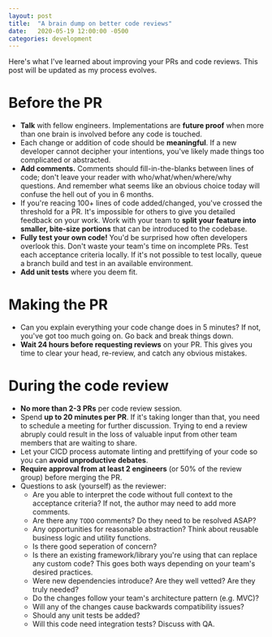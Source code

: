 ```yaml
---
layout: post
title:  "A brain dump on better code reviews"
date:   2020-05-19 12:00:00 -0500
categories: development
---
```


Here's what I've learned about improving your PRs and code reviews. This post will be updated as my process evolves.

# Before the PR

- **Talk** with fellow engineers. Implementations are **future proof** when more than one brain is involved before any code is touched.
- Each change or addition of code should be **meaningful**. If a new developer cannot decipher your intentions, you've likely made things too complicated or abstracted.
- **Add comments.** Comments should fill-in-the-blanks between lines of code; don't leave your reader with who/what/when/where/why questions. And remember what seems like an obvious choice today will confuse the hell out of you in 6 months.
- If you're reacing 100+ lines of code added/changed, you've crossed the threshold for a PR. It's impossible for others to give you detailed feedback on your work. Work with your team to **split your feature into smaller, bite-size portions** that can be introduced to the codebase.
- **Fully test your own code!** You'd be surprised how often developers overlook this. Don't waste your team's time on incomplete PRs. Test each acceptance criteria locally. If it's not possible to test locally, queue a branch build and test in an available environment.
- **Add unit tests** where you deem fit.

# Making the PR

- Can you explain everything your code change does in 5 minutes? If not, you've got too much going on. Go back and break things down.
- **Wait 24 hours before requesting reviews** on your PR. This gives you time to clear your head, re-review, and catch any obvious mistakes.

# During the code review

- **No more than 2-3 PRs** per code review session.
- Spend **up to 20 minutes per PR**. If it's taking longer than that, you need to schedule a meeting for further discussion. Trying to end a review abruply could result in the loss of valuable input from other team members that are waiting to share. 
- Let your CICD process automate linting and prettifying of your code so you can **avoid unproductive debates**.
- **Require approval from at least 2 engineers** (or 50% of the review group) before merging the PR.
- Questions to ask (yourself) as the reviewer:
    - Are you able to interpret the code without full context to the acceptance criteria? If not, the author may need to add more comments.
    - Are there any `TODO` comments? Do they need to be resolved ASAP?
    - Any opportunities for reasonable abstraction? Think about reusable business logic and utility functions.
    - Is there good seperation of concern?
    - Is there an existing framework/library you're using that can replace any custom code? This goes both ways depending on your team's desired practices.
    - Were new dependencies introduce? Are they well vetted? Are they truly needed?
    - Do the changes follow your team's architecture pattern (e.g. MVC)?
    - Will any of the changes cause backwards compatibility issues?
    - Should any unit tests be added?
    - Will this code need integration tests? Discuss with QA.
